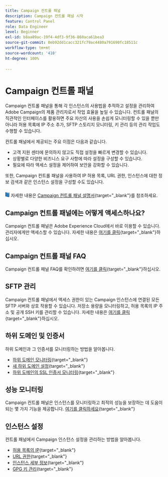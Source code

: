 ```yaml
---
title: Campaign 컨트롤 패널
description: Campaign 컨트롤 패널 시작
feature: Control Panel
role: Data Engineer
level: Beginner
exl-id: b8aa89ac-19f4-4df3-9f36-860aca61bea3
source-git-commit: 8eb92dd1cacc321fc79ac4480a791690fc18511c
workflow-type: tm+mt
source-wordcount: '410'
ht-degree: 100%

---
```


# Campaign 컨트롤 패널

Campaign 컨트롤 패널을 통해 각 인스턴스의 사용법을 추적하고 설정을 관리하여 Adobe Campaign의 제품 관리자로서 작업 효율을 높일 수 있습니다. 컨트롤 패널의 직관적인 인터페이스를 활용하면 주요 자산의 사용을 손쉽게 모니터링할 수 있을 뿐만 아니라 허용 목록에 IP 주소 추가, SFTP 스토리지 모니터링, 키 관리 등의 관리 작업도 수행할 수 있습니다.

컨트롤 패널에서 제공되는 주요 이점은 다음과 같습니다.

* 고객 지원 센터에 문의하지 않고도 직접 설정을 빠르게 변경할 수 있습니다.
* 상황별로 다양한 비즈니스 요구 사항에 따라 설정을 구성할 수 있습니다.
* 필요에 따라 액세스 설정을 제어하여 보안을 강화할 수 있습니다.

또한, Campaign 컨트롤 패널을 사용하여 IP 허용 목록, URL 권한, 인스턴스에 대한 정보 검색과 같은 인스턴스 설정을 구성할 수도 있습니다.

![](../assets/do-not-localize/book.png) 자세한 내용은 [Campaign 컨트롤 패널 설명서](https://experienceleague.adobe.com/docs/control-panel/using/control-panel-home.html?lang=ko){target=&quot;_blank&quot;}를 참조하세요.

## Campaign 컨트롤 패널에는 어떻게 액세스하나요?

Campaign 컨트롤 패널은 Adobe Experience Cloud에서 바로 이용할 수 있습니다. 관리자에게만 액세스할 수 있습니다. 자세한 내용은 [여기를 클릭](https://experienceleague.adobe.com/docs/control-panel/using/discover-control-panel/accessing-control-panel.html?lang=ko){target=&quot;_blank&quot;}하십시오.

## Campaign 컨트롤 패널 FAQ

Campaign 컨트롤 패널 FAQ를 확인하려면 [여기를 클릭](https://experienceleague.adobe.com/docs/control-panel/using/faq.html?lang=ko#control-panel){target=&quot;_blank&quot;}하십시오.

## SFTP 관리

Campaign 컨트롤 패널에서 액세스 권한이 있는 Campaign 인스턴스에 연결된 모든 SFTP 서버와 상호 작용할 수 있습니다. 저장소 용량을 모니터링하고, 허용 목록의 IP 주소 및 공개 SSH 키를 관리할 수 있습니다. 자세한 내용은 [여기를 클릭](https://experienceleague.adobe.com/docs/control-panel/using/sftp-management/about-sftp-management.html?lang=ko#sftp-management){target=&quot;_blank&quot;}하십시오.

## 하위 도메인 및 인증서

하위 도메인과 그 인증서를 모니터링하는 방법을 알아봅니다.

* [하위 도메인 모니터링](https://experienceleague.adobe.com/docs/control-panel/using/subdomains-and-certificates/monitoring-subdomains.html?lang=ko){target=&quot;_blank&quot;}
* [새 하위 도메인 설정](https://experienceleague.adobe.com/docs/control-panel/using/subdomains-and-certificates/setting-up-new-subdomain.html?lang=ko){target=&quot;_blank&quot;}
* [하위 도메인의 SSL 인증서 모니터링](https://experienceleague.adobe.com/docs/control-panel/using/subdomains-and-certificates/monitoring-ssl-certificates.html?lang=ko){target=&quot;_blank&quot;}

## 성능 모니터링

Campaign 컨트롤 패널은 인스턴스를 모니터링하고 최적의 성능을 보장하는 데 도움이 되는 몇 가지 기능을 제공합니다. [여기를 클릭하세요](https://experienceleague.adobe.com/docs/control-panel/using/performance-monitoring/about-performance-monitoring.html?lang=ko){target=&quot;_blank&quot;}


## 인스턴스 설정

컨트롤 패널에서 Campaign 인스턴스 설정을 관리하는 방법을 알아봅니다.
* [허용 목록의 IP](https://experienceleague.adobe.com/docs/control-panel/using/instances-settings/ip-allow-listing-instance-access.html?lang=ko){target=&quot;_blank&quot;}
* [URL 권한](https://experienceleague.adobe.com/docs/control-panel/using/instances-settings/url-permissions.html?lang=ko){target=&quot;_blank&quot;}
* [인스턴스 세부 정보](https://experienceleague.adobe.com/docs/control-panel/using/instances-settings/instance-details.html?lang=ko){target=&quot;_blank&quot;}
* [GPG 키 관리](https://experienceleague.adobe.com/docs/control-panel/using/instances-settings/gpg-keys-management.html?lang=ko){target=&quot;_blank&quot;}

